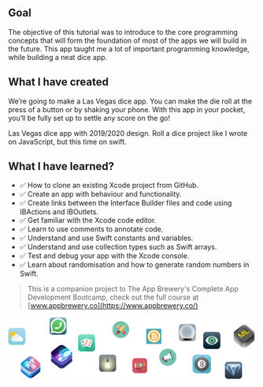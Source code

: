 ## Goal

The objective of this tutorial was to introduce to the core programming concepts that will form the foundation of most of the apps we will build in the future. This app taught me a lot of important programming knowledge, while building a neat dice app.

## What I have created

We’re going to make a Las Vegas dice app. You can make the die roll at the press of a button or by shaking your phone. With this app in your pocket, you’ll be fully set up to settle any score on the go!

Las Vegas dice app with 2019/2020 design. Roll a dice project like I wrote on JavaScript, but this time on swift.


## What I have learned?

* ✅ How to clone an existing Xcode project from GitHub.
* ✅ Create an app with behaviour and functionality.
* ✅ Create links between the Interface Builder files and code using IBActions and IBOutlets.
* ✅ Get familiar with the Xcode code editor.
* ✅ Learn to use comments to annotate code.
* ✅ Understand and use Swift constants and variables.
* ✅ Understand and use collection types such as Swift arrays.
* ✅ Test and debug your app with the Xcode console.
* ✅ Learn about randomisation and how to generate random numbers in Swift.



>This is a companion project to The App Brewery's Complete App Development Bootcamp, check out the full course at [www.appbrewery.co](https://www.appbrewery.co/)

![End Banner](Documentation/readme-end-banner.png)

